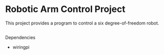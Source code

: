# Robotic Arm Control Project

This project provides a program to control a six degree-of-freedom robot.

##

Dependencies

- wiringpi
